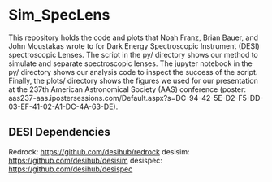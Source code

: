 # Sim_SpecLens

This repository holds the code and plots that Noah Franz, Brian Bauer, and John Moustakas wrote to for Dark Energy Spectroscopic Instrument (DESI) spectroscopic Lenses. The script in the py/ directory shows our method to simulate and separate spectroscopic lenses. The jupyter notebook in the py/ directory shows our analysis code to inspect the success of the script. Finally, the plots/ directory shows the figures we used for our presentation at the 237th American Astronomical Society (AAS) conference (poster: aas237-aas.ipostersessions.com/Default.aspx?s=DC-94-42-5E-D2-F5-DD-03-EF-41-02-A1-DC-4A-63-DE). 

## DESI Dependencies

Redrock: https://github.com/desihub/redrock
desisim: https://github.com/desihub/desisim
desispec: https://github.com/desihub/desispec
